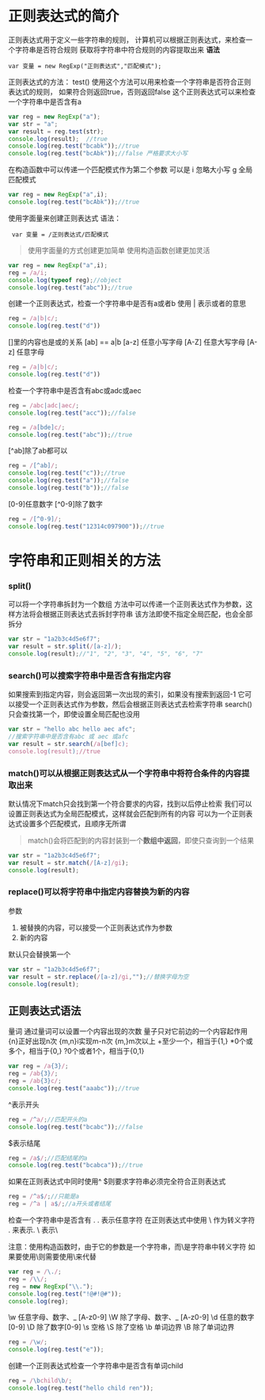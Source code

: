 # 正则表达式的简介
正则表达式用于定义一些字符串的规则，
计算机可以根据正则表达式，来检查一个字符串是否符合规则
获取将字符串中符合规则的内容提取出来
**语法**

    var 变量 = new RegExp("正则表达式","匹配模式");

正则表达式的方法：
    test()
    使用这个方法可以用来检查一个字符串是否符合正则表达式的规则，
    如果符合则返回true，否则返回false
    这个正则表达式可以来检查一个字符串中是否含有a
```js
var reg = new RegExp("a");
var str = "a";
var result = reg.test(str);
console.log(result);  //true
console.log(reg.test("bcabk"));//true
console.log(reg.test("bcAbk"));//false 严格要求大小写
```
在构造函数中可以传递一个匹配模式作为第二个参数
可以是
i 忽略大小写
g 全局匹配模式

```js
var reg = new RegExp("a",i);
console.log(reg.test("bcAbk"));//true
```

使用字面量来创建正则表达式
语法：

     var 变量 = /正则表达式/匹配模式

>使用字面量的方式创建更加简单
使用构造函数创建更加灵活
```js
var reg = new RegExp("a",i);
reg = /a/i;
console.log(typeof reg);//object
console.log(reg.test("abc"));//true
```
创建一个正则表达式，检查一个字符串中是否有a或者b
使用 | 表示或者的意思
```js
reg = /a|b|c/;
console.log(reg.test("d"))
```
[]里的内容也是或的关系
[ab] == a|b
[a-z] 任意小写字母
[A-Z] 任意大写字母
[A-z] 任意字母

```js
reg = /a|b|c/;
console.log(reg.test("d"))
```
检查一个字符串中是否含有abc或adc或aec
```js
reg = /abc|adc|aec/;
console.log(reg.test("acc"));//false
```
```js
reg = /a[bde]c/;
console.log(reg.test("abc"));//true
```
[^ab]除了ab都可以
```js
reg = /[^ab]/;
console.log(reg.test("c"));//true
console.log(reg.test("a"));//false
console.log(reg.test("b"));//false
```
[0-9]任意数字
[^0-9]除了数字
```js
reg = /[^0-9]/;
console.log(reg.test("12314c097900"));//true
```
# 字符串和正则相关的方法
### split()
可以将一个字符串拆封为一个数组
方法中可以传递一个正则表达式作为参数，这样方法将会根据正则表达式去拆封字符串
该方法即使不指定全局匹配，也会全部拆分

```js
var str = "1a2b3c4d5e6f7";
var result = str.split(/[a-z]/);
console.log(result);//"1", "2", "3", "4", "5", "6", "7"
```
### search()可以搜索字符串中是否含有指定内容
如果搜索到指定内容，则会返回第一次出现的索引，如果没有搜索到返回-1
它可以接受一个正则表达式作为参数，然后会根据正则表达式去检索字符串
search()只会查找第一个，即使设置全局匹配也没用
```js
var str = "hello abc hello aec afc";
//搜索字符串中是否含有abc 或 aec 或afc
var result = str.search(/a[bef]c);
console.log(result);//true
```
### match()可以从根据正则表达式从一个字符串中将符合条件的内容提取出来
默认情况下match只会找到第一个符合要求的内容，找到以后停止检索
我们可以设置正则表达式为全局匹配模式，这样就会匹配到所有的内容
可以为一个正则表达式设置多个匹配模式，且顺序无所谓
>match()会将匹配到的内容封装到一个**数组中返回**，即使只查询到一个结果
```js
var str = "1a2b3c4d5e6f7";
var result = str.match(/[A-z]/gi);
console.log(result);
```
### replace()可以将字符串中指定内容替换为新的内容
参数
1. 被替换的内容，可以接受一个正则表达式作为参数
2. 新的内容

默认只会替换第一个
```js
var str = "1a2b3c4d5e6f7";
var result = str.replace(/[a-z]/gi,"");//替换字母为空
console.log(result);
```
## 正则表达式语法
量词
通过量词可以设置一个内容出现的次数
量子只对它前边的一个内容起作用
{n}正好出现n次
{m,n}i实现m-n次
{m,}m次以上
+至少一个，相当于{1,}
*0个或多个，相当于{0,}
?0个或者1个，相当于{0,1}  
```js
var reg = /a{3}/;
reg = /ab{3}/;
reg = /ab{3}c/;
console.log(reg.test("aaabc"));//true
```
^表示开头
```js
reg = /^a/;//匹配开头的a
console.log(reg.test("bcabc"));//false
```
$表示结尾
```js
reg = /a$/;//匹配结尾的a
console.log(reg.test("bcabca"));//true
```
如果在正则表达式中同时使用^ $则要求字符串必须完全符合正则表达式
```js
reg = /^a$/;//只能是a
reg = /^a | a$/;//a开头或者结尾
```
检查一个字符串中是否含有 .
. 表示任意字符
在正则表达式中使用 \ 作为转义字符
\. 来表示.
\\ 表示\

注意：使用构造函数时，由于它的参数是一个字符串，而\是字符串中转义字符
如果要使用\则需要使用\\来代替
```js
var reg = /\./;
reg = /\\/;
reg = new RegExp("\\.");
console.log(reg.test("!@#!@#"));
console.log(reg);
```
\w 
任意字母、数字、_ [A-z0-9]
\W
除了字母、数字、_ [A-z0-9]
\d
任意的数字[0-9]
\D
除了数字[0-9]
\s
空格
\S
除了空格
\b
单词边界
\B
除了单词边界
```js
reg = /\w/;
console.log(reg.test("e"));
```
创建一个正则表达式检查一个字符串中是否含有单词child
```js
reg = /\bchild\b/;
console.log(reg.test("hello child ren"));